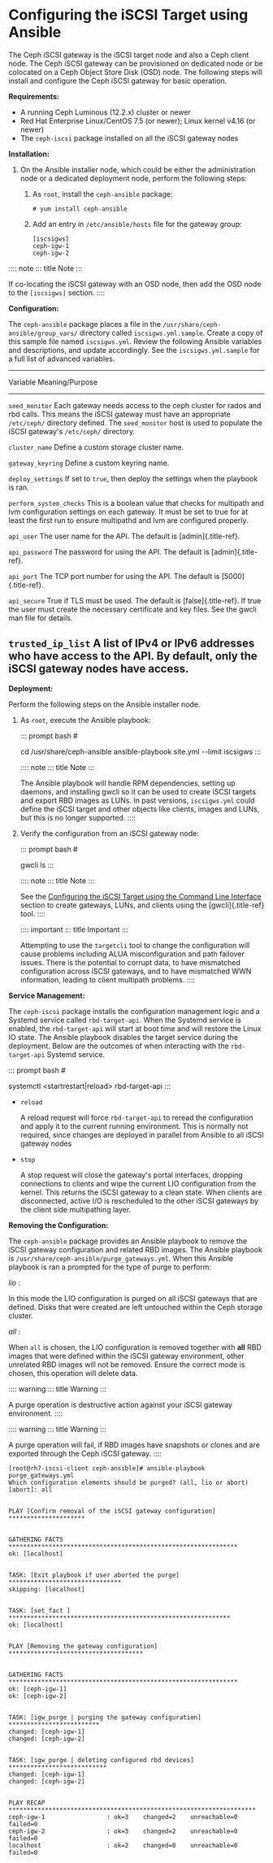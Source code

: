 # Configuring the iSCSI Target using Ansible

The Ceph iSCSI gateway is the iSCSI target node and also a Ceph client
node. The Ceph iSCSI gateway can be provisioned on dedicated node or be
colocated on a Ceph Object Store Disk (OSD) node. The following steps
will install and configure the Ceph iSCSI gateway for basic operation.

**Requirements:**

-   A running Ceph Luminous (12.2.x) cluster or newer
-   Red Hat Enterprise Linux/CentOS 7.5 (or newer); Linux kernel v4.16
    (or newer)
-   The `ceph-iscsi` package installed on all the iSCSI gateway nodes

**Installation:**

1.  On the Ansible installer node, which could be either the
    administration node or a dedicated deployment node, perform the
    following steps:
    1.  As `root`, install the `ceph-ansible` package:

            # yum install ceph-ansible

    2.  Add an entry in `/etc/ansible/hosts` file for the gateway group:

            [iscsigws]
            ceph-igw-1
            ceph-igw-2

:::: note
::: title
Note
:::

If co-locating the iSCSI gateway with an OSD node, then add the OSD node
to the `[iscsigws]` section.
::::

**Configuration:**

The `ceph-ansible` package places a file in the
`/usr/share/ceph-ansible/group_vars/` directory called
`iscsigws.yml.sample`. Create a copy of this sample file named
`iscsigws.yml`. Review the following Ansible variables and descriptions,
and update accordingly. See the `iscsigws.yml.sample` for a full list of
advanced variables.

  -----------------------------------------------------------------------
  Variable                            Meaning/Purpose
  ----------------------------------- -----------------------------------
  `seed_monitor`                      Each gateway needs access to the
                                      ceph cluster for rados and rbd
                                      calls. This means the iSCSI gateway
                                      must have an appropriate
                                      `/etc/ceph/` directory defined. The
                                      `seed_monitor` host is used to
                                      populate the iSCSI gateway's
                                      `/etc/ceph/` directory.

  `cluster_name`                      Define a custom storage cluster
                                      name.

  `gateway_keyring`                   Define a custom keyring name.

  `deploy_settings`                   If set to `true`, then deploy the
                                      settings when the playbook is ran.

  `perform_system_checks`             This is a boolean value that checks
                                      for multipath and lvm configuration
                                      settings on each gateway. It must
                                      be set to true for at least the
                                      first run to ensure multipathd and
                                      lvm are configured properly.

  `api_user`                          The user name for the API. The
                                      default is [admin]{.title-ref}.

  `api_password`                      The password for using the API. The
                                      default is [admin]{.title-ref}.

  `api_port`                          The TCP port number for using the
                                      API. The default is
                                      [5000]{.title-ref}.

  `api_secure`                        True if TLS must be used. The
                                      default is [false]{.title-ref}. If
                                      true the user must create the
                                      necessary certificate and key
                                      files. See the gwcli man file for
                                      details.

  `trusted_ip_list`                   A list of IPv4 or IPv6 addresses
                                      who have access to the API. By
                                      default, only the iSCSI gateway
                                      nodes have access.
  -----------------------------------------------------------------------

**Deployment:**

Perform the following steps on the Ansible installer node.

1.  As `root`, execute the Ansible playbook:

    ::: prompt
    bash \#

    cd /usr/share/ceph-ansible ansible-playbook site.yml \--limit
    iscsigws
    :::

    :::: note
    ::: title
    Note
    :::

    The Ansible playbook will handle RPM dependencies, setting up
    daemons, and installing gwcli so it can be used to create iSCSI
    targets and export RBD images as LUNs. In past versions,
    `iscsigws.yml` could define the iSCSI target and other objects like
    clients, images and LUNs, but this is no longer supported.
    ::::

2.  Verify the configuration from an iSCSI gateway node:

    ::: prompt
    bash \#

    gwcli ls
    :::

    :::: note
    ::: title
    Note
    :::

    See the [Configuring the iSCSI Target using the Command Line
    Interface](../iscsi-target-cli) section to create gateways, LUNs,
    and clients using the [gwcli]{.title-ref} tool.
    ::::

    :::: important
    ::: title
    Important
    :::

    Attempting to use the `targetcli` tool to change the configuration
    will cause problems including ALUA misconfiguration and path
    failover issues. There is the potential to corrupt data, to have
    mismatched configuration across iSCSI gateways, and to have
    mismatched WWN information, leading to client multipath problems.
    ::::

**Service Management:**

The `ceph-iscsi` package installs the configuration management logic and
a Systemd service called `rbd-target-api`. When the Systemd service is
enabled, the `rbd-target-api` will start at boot time and will restore
the Linux IO state. The Ansible playbook disables the target service
during the deployment. Below are the outcomes of when interacting with
the `rbd-target-api` Systemd service.

::: prompt
bash \#

systemctl \<startrestart\|reload\> rbd-target-api
:::

-   `reload`

    A reload request will force `rbd-target-api` to reread the
    configuration and apply it to the current running environment. This
    is normally not required, since changes are deployed in parallel
    from Ansible to all iSCSI gateway nodes

-   `stop`

    A stop request will close the gateway's portal interfaces, dropping
    connections to clients and wipe the current LIO configuration from
    the kernel. This returns the iSCSI gateway to a clean state. When
    clients are disconnected, active I/O is rescheduled to the other
    iSCSI gateways by the client side multipathing layer.

**Removing the Configuration:**

The `ceph-ansible` package provides an Ansible playbook to remove the
iSCSI gateway configuration and related RBD images. The Ansible playbook
is `/usr/share/ceph-ansible/purge_gateways.yml`. When this Ansible
playbook is ran a prompted for the type of purge to perform:

*lio* :

In this mode the LIO configuration is purged on all iSCSI gateways that
are defined. Disks that were created are left untouched within the Ceph
storage cluster.

*all* :

When `all` is chosen, the LIO configuration is removed together with
**all** RBD images that were defined within the iSCSI gateway
environment, other unrelated RBD images will not be removed. Ensure the
correct mode is chosen, this operation will delete data.

:::: warning
::: title
Warning
:::

A purge operation is destructive action against your iSCSI gateway
environment.
::::

:::: warning
::: title
Warning
:::

A purge operation will fail, if RBD images have snapshots or clones and
are exported through the Ceph iSCSI gateway.
::::

``` console
[root@rh7-iscsi-client ceph-ansible]# ansible-playbook purge_gateways.yml
Which configuration elements should be purged? (all, lio or abort) [abort]: all


PLAY [Confirm removal of the iSCSI gateway configuration] *********************


GATHERING FACTS ***************************************************************
ok: [localhost]


TASK: [Exit playbook if user aborted the purge] *******************************
skipping: [localhost]


TASK: [set_fact ] *************************************************************
ok: [localhost]


PLAY [Removing the gateway configuration] *************************************


GATHERING FACTS ***************************************************************
ok: [ceph-igw-1]
ok: [ceph-igw-2]


TASK: [igw_purge | purging the gateway configuration] *************************
changed: [ceph-igw-1]
changed: [ceph-igw-2]


TASK: [igw_purge | deleting configured rbd devices] ***************************
changed: [ceph-igw-1]
changed: [ceph-igw-2]


PLAY RECAP ********************************************************************
ceph-igw-1                 : ok=3    changed=2    unreachable=0    failed=0
ceph-igw-2                 : ok=3    changed=2    unreachable=0    failed=0
localhost                  : ok=2    changed=0    unreachable=0    failed=0
```
